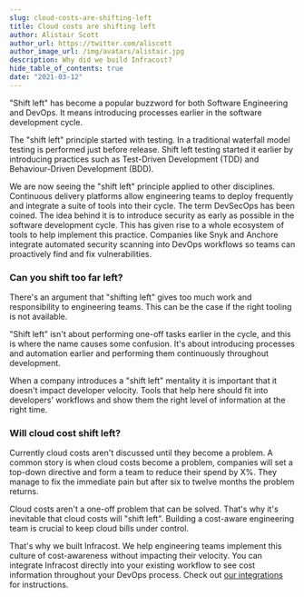 ```yaml
---
slug: cloud-costs-are-shifting-left
title: Cloud costs are shifting left
author: Alistair Scott
author_url: https://twitter.com/aliscott
author_image_url: /img/avatars/alistair.jpg
description: Why did we build Infracost?
hide_table_of_contents: true
date: "2021-03-12"
---
```


"Shift left" has become a popular buzzword for both Software Engineering and DevOps. It means introducing processes earlier in the software development cycle.

<!--truncate-->

The "shift left" principle started with testing. In a traditional waterfall model testing is performed just before release. Shift left testing started it earlier by introducing practices such as Test-Driven Development (TDD) and Behaviour-Driven Development (BDD).


We are now seeing the "shift left" principle applied to other disciplines. Continuous delivery platforms allow engineering teams to deploy frequently and integrate a suite of tools into their cycle. The term DevSecOps has been coined. The idea behind it is to introduce security as early as possible in the software development cycle. This has given rise to a whole ecosystem of tools to help implement this practice. Companies like Snyk and Anchore integrate automated security scanning into DevOps workflows so teams can proactively find and fix vulnerabilities.

### Can you shift too far left?

There's an argument that "shifting left" gives too much work and responsibility to engineering teams. This can be the case if the right tooling is not available.

"Shift left" isn't about performing one-off tasks earlier in the cycle, and this is where the name causes some confusion. It's about introducing processes and automation earlier and performing them continuously throughout development.

When a company introduces a "shift left" mentality it is important that it doesn't impact developer velocity. Tools that help here should fit into developers' workflows and show them the right level of information at the right time.

### Will cloud cost shift left?

Currently cloud costs aren't discussed until they become a problem. A common story is when cloud costs become a problem, companies will set a top-down directive and form a team to reduce their spend by X%. They manage to fix the immediate pain but after six to twelve months the problem returns.

Cloud costs aren't a one-off problem that can be solved. That's why it's inevitable that cloud costs will "shift left". Building a cost-aware engineering team is crucial to keep cloud bills under control.

That's why we built Infracost. We help engineering teams implement this culture of cost-awareness without impacting their velocity. You can integrate Infracost directly into your existing workflow to see cost information throughout your DevOps process. Check out [our integrations](https://www.infracost.io/docs/integrations/cicd) for instructions.
